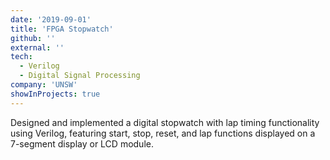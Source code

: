 ```yaml
---
date: '2019-09-01'
title: 'FPGA Stopwatch'
github: ''
external: ''
tech:
  - Verilog
  - Digital Signal Processing
company: 'UNSW'
showInProjects: true
---
```


Designed and implemented a digital stopwatch with lap timing functionality using Verilog, featuring start, stop, reset, and lap functions displayed on a 7-segment display or LCD module.